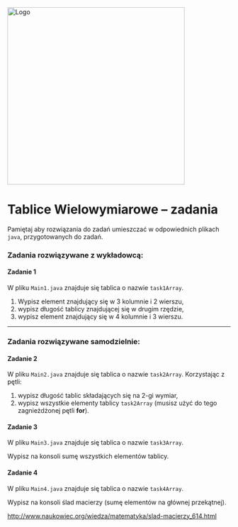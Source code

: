 <img alt="Logo" src="http://coderslab.pl/svg/logo-coderslab.svg" width="400">

#  Tablice Wielowymiarowe &ndash; zadania

Pamiętaj aby rozwiązania do zadań umieszczać w odpowiednich plikach `java`, przygotowanych do zadań.  

### Zadania rozwiązywane z wykładowcą:

#### Zadanie 1

W pliku `Main1.java` znajduje się tablica o nazwie ```task1Array```.

1. Wypisz element znajdujący się w 3 kolumnie i 2 wierszu,
2. wypisz długość tablicy znajdującej się w drugim rzędzie,
3. wypisz element znajdujący się w 4 kolumnie i 3 wierszu.

-----------------------------------------------------------------------------

### Zadania rozwiązywane samodzielnie:

#### Zadanie 2

W pliku `Main2.java` znajduje się tablica o nazwie ```task2Array```. Korzystając z pętli:

1. wypisz długość tablic składających się na 2-gi wymiar,
2. wypisz wszystkie elementy tablicy ```task2Array``` (musisz użyć do tego zagnieżdżonej pętli **for**).


#### Zadanie 3

W pliku `Main3.java` znajduje się tablica o nazwie ```task3Array```. 

Wypisz na konsoli sumę wszystkich elementów tablicy.

#### Zadanie 4

W pliku `Main4.java` znajduje się tablica o nazwie ```task4Array```. 

Wypisz na konsoli ślad macierzy (sumę elementów na głównej przekątnej).

http://www.naukowiec.org/wiedza/matematyka/slad-macierzy_614.html
